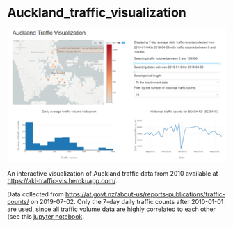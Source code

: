 # Auckland_traffic_visualization

<img src="images/app.png" width = "800">

An interactive visualization of Auckland traffic data from 2010 available at https://akl-traffic-vis.herokuapp.com/.

Data collected from https://at.govt.nz/about-us/reports-publications/traffic-counts/ on 2019-07-02.
Only the 7-day daily traffic counts after 2010-01-01 are used, since all traffic volume data 
are highly correlated to each other (see this [jupyter notebook](https://github.com/klin059/Auckland_traffic_analysis/blob/master/1_data_cleaning.ipynb).
